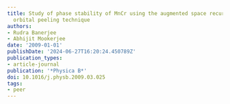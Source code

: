 ```yaml
---
title: Study of phase stability of MnCr using the augmented space recursion based
  orbital peeling technique
authors:
- Rudra Banerjee
- Abhijit Mookerjee
date: '2009-01-01'
publishDate: '2024-06-27T16:20:24.450789Z'
publication_types:
- article-journal
publication: '*Physica B*'
doi: 10.1016/j.physb.2009.03.025
tags:
- peer
---
```

